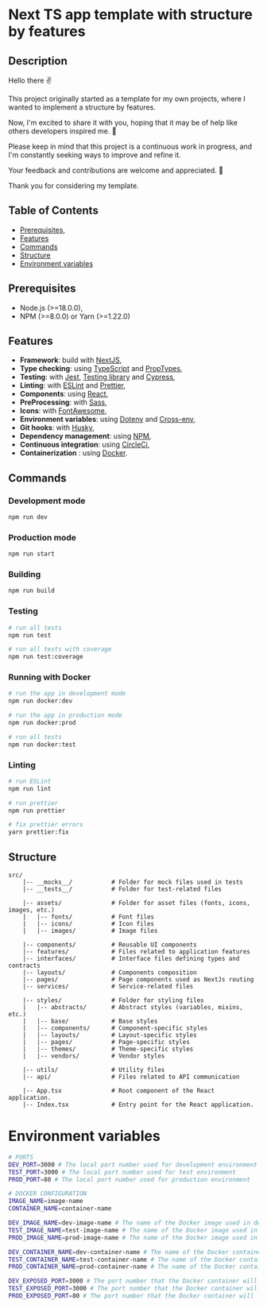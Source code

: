 # Next TS app template with structure by features

## Description
Hello there ✌️

This project originally started as a template for my own projects, where I wanted to implement a structure by features.

Now, I'm excited to share it with you, hoping that it may be of help like others developers inspired me. 🚀

Please keep in mind that this project is a continuous work in progress, and I'm constantly seeking ways to improve and refine it.

Your feedback and contributions are welcome and appreciated. 🙏

Thank you for considering my template.

## Table of Contents

- [Prerequisites](#prerequisites),
- [Features](#features)
- [Commands](#commands)
- [Structure](#structure)
- [Environment variables](#environment-variables)

## Prerequisites
- Node.js (>=18.0.0),
- NPM (>=8.0.0) or Yarn (>=1.22.0)

## Features

- **Framework**: build with [NextJS](https://nextjs.org/),
- **Type checking**: using [TypeScript](https://www.typescriptlang.org/) and [PropTypes](https://www.npmjs.com/package/prop-types),
- **Testing**: with [Jest](https://jestjs.io/fr/), [Testing library](https://testing-library.com/) and [Cypress](https://www.cypress.io/),
- **Linting**: with [ESLint](https://eslint.org) and [Prettier](https://prettier.io),
- **Components**: using [React](https://fr.reactjs.org/),
- **PreProcessing**: with [Sass](https://sass-lang.com/),
- **Icons**: with [FontAwesome](https://fontawesome.com),
- **Environment variables**: using [Dotenv](https://github.com/motdotla/dotenv) and [Cross-env](https://github.com/kentcdodds/cross-env#readme),
- **Git hooks**: with [Husky](https://github.com/typicode/husky),
- **Dependency management**: using [NPM](https://www.npmjs.com/),
- **Continuous integration**: using [CircleCi](https://circleci.com/),
- **Containerization** : using [Docker](https://www.docker.com/).

## Commands
### Development mode

```bash
npm run dev
```

### Production mode

```bash
npm run start
```

### Building

```bash
npm run build
```

### Testing

```bash
# run all tests
npm run test

# run all tests with coverage
npm run test:coverage
```

### Running with Docker

```bash
# run the app in development mode
npm run docker:dev

# run the app in production mode
npm run docker:prod

# run all tests
npm run docker:test
```

### Linting

```bash
# run ESLint
npm run lint

# run prettier
npm run prettier

# fix prettier errors
yarn prettier:fix
```

## Structure

``` 
src/
    |-- __mocks__/           # Folder for mock files used in tests
    |-- __tests__/           # Folder for test-related files
        
    |-- assets/              # Folder for asset files (fonts, icons, images, etc.)
    |   |-- fonts/           # Font files
    |   |-- icons/           # Icon files
    |   |-- images/          # Image files
    
    |-- components/          # Reusable UI components
    |-- features/            # Files related to application features
    |-- interfaces/          # Interface files defining types and contracts
    |-- layouts/             # Components composition
    |-- pages/               # Page components used as NextJs routing
    |-- services/            # Service-related files
    
    |-- styles/              # Folder for styling files
    |   |-- abstracts/       # Abstract styles (variables, mixins, etc.)
    |   |-- base/            # Base styles
    |   |-- components/      # Component-specific styles
    |   |-- layouts/         # Layout-specific styles
    |   |-- pages/           # Page-specific styles
    |   |-- themes/          # Theme-specific styles
    |   |-- vendors/         # Vendor styles
    
    |-- utils/               # Utility files
    |-- api/                 # Files related to API communication

    |-- App.tsx              # Root component of the React application. 
    |-- Index.tsx            # Entry point for the React application.  

```

# Environment variables
```bash
# PORTS
DEV_PORT=3000 # The local port number used for development environment
TEST_PORT=3000 # The local port number used for test environment
PROD_PORT=80 # The local port number used for production environment

# DOCKER CONFIGURATION
IMAGE_NAME=image-name
CONTAINER_NAME=container-name

DEV_IMAGE_NAME=dev-image-name # The name of the Docker image used in development environment
TEST_IMAGE_NAME=test-image-name # The name of the Docker image used in test environment
PROD_IMAGE_NAME=prod-image-name # The name of the Docker image used in production environment

DEV_CONTAINER_NAME=dev-container-name # The name of the Docker container used in development environment
TEST_CONTAINER_NAME=test-container-name # The name of the Docker container used in test environment
PROD_CONTAINER_NAME=prod-container-name # The name of the Docker container used in production environment

DEV_EXPOSED_PORT=3000 # The port number that the Docker container will listen on
TEST_EXPOSED_PORT=3000 # The port number that the Docker container will listen on
PROD_EXPOSED_PORT=80 # The port number that the Docker container will listen on
```
